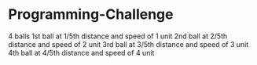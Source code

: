 # Programming-Challenge
4 balls
1st ball at 1/5th distance and speed of 1 unit
2nd ball at 2/5th distance and speed of 2 unit
3rd ball at 3/5th distance and speed of 3 unit
4th ball at 4/5th distance and speed of 4 unit
